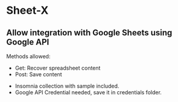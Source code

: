 # Sheet-X

## Allow integration with Google Sheets using Google API

Methods allowed:

- Get: Recover spreadsheet content
- Post: Save content

* Insomnia collection with sample included.
* Google API Credential needed, save it in credentials folder.